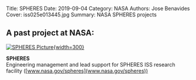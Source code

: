 Title: SPHERES
Date: 2019-09-04 
Category: NASA 
Authors: Jose Benavides
Cover: iss025e013445.jpg 
Summary: NASA SPHERES projects 

## A past project at NASA:

[![SPHERES Picture]({attach}iss025e013445.jpg "SPHERES"){width=300}](https://www.nasa.gov/spheres)

**SPHERES**  
Engineering management and lead support for SPHERES ISS research facility ([www.nasa.gov/spheres](www.nasa.gov/spheres))

